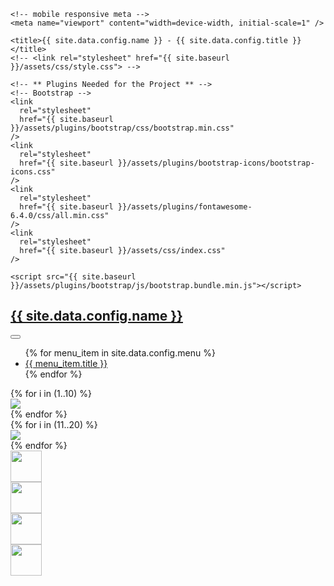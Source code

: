 <!DOCTYPE html>
<!--[if lt IE 7]>      <html class="no-js lt-ie9 lt-ie8 lt-ie7"> <![endif]-->
<!--[if IE 7]>         <html class="no-js lt-ie9 lt-ie8"> <![endif]-->
<!--[if IE 8]>         <html class="no-js lt-ie9"> <![endif]-->
<!--[if gt IE 8]><!-->
<html class="no-js">
  <!--<![endif]-->

  <head>
    <!-- META -->
    <meta http-equiv="content-type" content="text/html; charset=UTF-8" />
    <meta name="description" content="{{ site.data.config.name }}" />
    <meta charset="UTF-8" />

    <!-- mobile responsive meta -->
    <meta name="viewport" content="width=device-width, initial-scale=1" />

    <title>{{ site.data.config.name }} - {{ site.data.config.title }}</title>
    <!-- <link rel="stylesheet" href="{{ site.baseurl }}/assets/css/style.css"> -->

    <!-- ** Plugins Needed for the Project ** -->
    <!-- Bootstrap -->
    <link
      rel="stylesheet"
      href="{{ site.baseurl }}/assets/plugins/bootstrap/css/bootstrap.min.css"
    />
    <link
      rel="stylesheet"
      href="{{ site.baseurl }}/assets/plugins/bootstrap-icons/bootstrap-icons.css"
    />
    <link
      rel="stylesheet"
      href="{{ site.baseurl }}/assets/plugins/fontawesome-6.4.0/css/all.min.css"
    />
    <link
      rel="stylesheet"
      href="{{ site.baseurl }}/assets/css/index.css"
    />

    <script src="{{ site.baseurl }}/assets/plugins/bootstrap/js/bootstrap.bundle.min.js"></script>

  </head>

  <body>
    <!-- ======= Top Bar ======= -->
    <section id="topbar" class="d-flex align-items-center">
      <div class="container d-flex justify-content-center justify-content-md-between">
        <div class="contact-info d-flex align-items-center">
        </div>
      </div>
    </section>
    <nav class="navbar navbar-expand-lg bg-light">
      <div class="container d-flex justify-content-md-between">
        <h1 class="logo">
          <a class="navbar-brand" href="{{ site.baseurl }}/">
          {{ site.data.config.name }}
          </a>
        </h1>
        <button class="navbar-toggler" type="button" data-bs-toggle="collapse" data-bs-target="#navbarSupportedContent" aria-controls="navbarSupportedContent" aria-expanded="false" aria-label="Toggle navigation">
          <span class="navbar-toggler-icon"></span>
        </button>
        <div class="collapse navbar-collapse menu-items" id="navbarSupportedContent">
          <ul class="navbar-nav ms-auto mb-2 mb-lg-0">
          {% for menu_item in site.data.config.menu %}
            <li class="nav-item">
              <a
                class="nav-link scrollto"
                href="{{ site.url }}{{ menu_item.link }}"
              >{{ menu_item.title }}</a>
            </li>
            {% endfor %}
          </ul>
        </div>
      </div>
    </nav>
    <section class="patches justify-items-center">
      <div class="container">
        <div class="row">
        {% for i in (1..10) %}
            <div class="col m-0 p-0">
                <img src="{{ site.url }}/../assets/images/thumbnails/{{ i }}.jpg">
            </div>
        {% endfor %}
        </div>
        <div class="row">
        {% for i in (11..20) %}
            <div class="col m-0 p-0">
                <img src="{{ site.url }}/../assets/images/thumbnails/{{ i }}.jpg">
            </div>
        {% endfor %}
        </div>
      </div>
    </section>
    <section class="logos">
      <div class="container">
        <div class="row">
            <div class="col">
                <div class="text-center mx-auto mb-5 mb-lg-0 mb-lg-3">
                    <a href="https://www.tu-berlin.de" target="_blank">
                        <img src="{{ site.url }}/assets/images/tu-logo.svg" class="img-responsive center-block" style="height: 50px">
                    </a>
                </div>
            </div>
            <div class="col">
                <div class="text-center mx-auto mb-5 mb-lg-0 mb-lg-3">
                    <a href="http://bifold.berlin" target="_blank">
                        <img src="{{ site.url }}/assets/images/BIFOLD.svg" class="img-responsive center-block" style="height: 50px">
                    </a>
                </div>
            </div>
            <div class="col">
                <div class="text-center mx-auto mb-5 mb-lg-0 mb-lg-3">
                    <a href="https://rsim.berlin" target="_blank">
                        <img src="{{ site.url }}/assets/images/rsim-logo.png" class="img-responsive center-block" style="height: 50px">
                    </a>
                </div>
            </div>
            <div class="col">
                <div class="text-center mx-auto mb-5 mb-lg-0 mb-lg-3">
                    <a href="http://www.bigearth.eu" target="_blank">
                        <img src="{{ site.url }}/assets/images/BigEarth.png" class="img-responsive center-block" style="height: 50px">
                    </a>
                </div>
            </div>
        </div>
      </div>
    </section>
